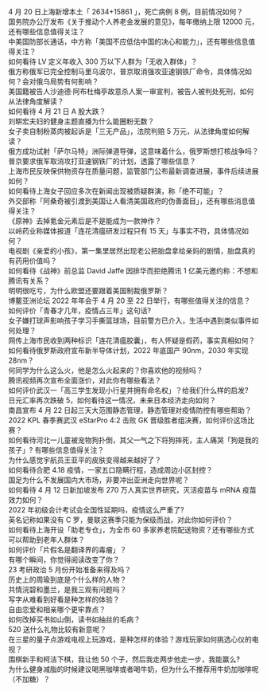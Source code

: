 4 月 20 日上海新增本土「 2634+15861 」，死亡病例 8 例，目前情况如何？  
国务院办公厅发布《关于推动个人养老金发展的意见》，每年缴纳上限 12000 元，还有哪些信息值得关注？  
中美国防部长通话，中方称「美国不应低估中国的决心和能力」，还有哪些信息值得关注？  
如何看待 LV 定义年收入 300 万以下人群为「无收入群体」？  
俄方称俄军已完全控制马里乌波尔，普京取消强攻亚速钢铁厂命令，具体情况如何？会对俄乌局势有何影响？  
美国籍被告人沙迪德·阿布杜梅亭故意杀人案一审宣判，被告人被判处死刑，如何从法律角度解读？  
如何看待 4 月 21 日 A 股大跌？  
刘畊宏夫妇的健身主题直播为什么能圈粉无数？  
女子卖自制粉蒸肉被起诉是「三无产品」，法院判赔 5 万元，从法律角度如何解读？  
俄方成功试射「萨尔马特」洲际弹道导弹，这意味着什么，俄罗斯想打核战争吗？  
普京要求俄军取消攻打亚速钢铁厂的计划，透露了哪些信息？  
上海市民反映保供物资存在质量问题，监管部门公布最新调查进展，事件后续进展如何？  
如何看待上海女子回应多次在新闻出现被质疑群演，称「绝不可能」？  
外交部称「阿桑奇被引渡到美国让人看清美国政府的伪善面目」，还有哪些消息值得关注？  
《原神》去掉氪金元素后是不是能成为一款神作？  
以岭药业称媒体报道「连花清瘟研发过程只有 15 天」与事实不符，具体情况如何？  
电视剧《亲爱的小孩》，第一集里居然出现老公把胎盘拿给亲妈的剧情，胎盘真的有药用价值吗？  
如何看待《战神》前总监 David Jaffe 因排华而拒绝腾讯 1 亿美元邀约称：不想和腾讯有关系？  
明明很吃亏，为什么欧盟还要跟着美国制裁俄罗斯？  
博鳌亚洲论坛 2022 年年会于 4 月 20 至 22 日举行，有哪些值得关注的信息？  
如何评价「青春才几年，疫情占三年」这句话?  
女子嫌打球声影响孩子学习手撕篮球场，目前警方已介入，生活中遇到类似事件如何处理？  
网传上海市民收到两种标识「连花清瘟胶囊」，有人怀疑是假药，事实真相如何？  
如何看待俄罗斯政府宣布新半导体计划，2022 年底国产 90nm，2030 年实现 28nm？  
何同学为什么这么火，他是怎么火起来的？你喜欢他的视频吗？  
腾讯视频再次宣布全面涨价，对此你有哪些看法？  
如何评价武汉一「高三学生发现小行星并拥有命名权」？给我们什么样的启发?  
日元汇率再次跌破 5，如何看待这一情况，未来日本经济走向如何？  
南昌宣布 4 月 22 日起三天大范围静态管理，静态管理对疫情防控有哪些帮助？  
2022 KPL 春季赛武汉 eStarPro 4:2 击败 GK 晋级胜者组决赛，如何评价这场比赛？  
如何看待河北一儿童被宠物狗扑倒，其父一气之下将狗摔死，主人痛哭「狗是我的孩子」? 有哪些信息值得关注？  
为什么感觉宇航员王亚平的皮肤变得越来越好了？  
如何看待合肥 4.18 疫情，一家五口隐瞒行程，造成周边小区封控？  
国足为什么不发展国内大市场，非要冲出亚洲走向世界呢？  
如何看待 4 月 12 日新加坡发布 270 万人真实世界研究，灭活疫苗与 mRNA 疫苗效力如何？  
2022 年初级会计考试会全国性延期吗，疫情这么严重了?  
英名记称如果没有 C 罗，曼联这赛季只能为保级而战，对此你如何评价？  
如何看待上海开设「助老专仓」，为全市 60 多家养老院配送物资？还有哪些方式可以帮助到老年人群体？  
如何评价「片假名是翻译界的毒瘤」？  
有哪个瞬间，你觉得阅读改变了你？  
23 考研政治 5 月份开始准备来得及吗？  
历史上的周瑜到底是个什么样的人物？  
共情浣碧和墨兰，是我三观有问题吗？  
写字从难看到好看是种怎样的体验？  
自由恋爱和相亲哪个更牢靠点？  
如何改掉买书如山倒，读书如抽丝的毛病？  
520 送什么礼物比较有新意呢？  
在三星的量子点游戏电视上玩游戏，是种怎样的体验？游戏玩家如何挑选心仪的电视？  
围棋新手和柯洁下棋，我让他 50 个子，然后我走两步他走一步，我能赢么?  
为什么健身减脂的时候建议喝黑咖啡或者喝牛奶，但为什么不推荐用牛奶加咖啡呢（不加糖）？  
